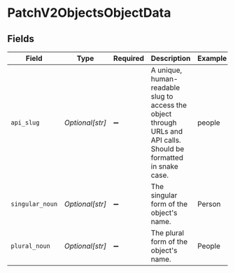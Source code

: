 # PatchV2ObjectsObjectData


## Fields

| Field                                                                                                             | Type                                                                                                              | Required                                                                                                          | Description                                                                                                       | Example                                                                                                           |
| ----------------------------------------------------------------------------------------------------------------- | ----------------------------------------------------------------------------------------------------------------- | ----------------------------------------------------------------------------------------------------------------- | ----------------------------------------------------------------------------------------------------------------- | ----------------------------------------------------------------------------------------------------------------- |
| `api_slug`                                                                                                        | *Optional[str]*                                                                                                   | :heavy_minus_sign:                                                                                                | A unique, human-readable slug to access the object through URLs and API calls. Should be formatted in snake case. | people                                                                                                            |
| `singular_noun`                                                                                                   | *Optional[str]*                                                                                                   | :heavy_minus_sign:                                                                                                | The singular form of the object's name.                                                                           | Person                                                                                                            |
| `plural_noun`                                                                                                     | *Optional[str]*                                                                                                   | :heavy_minus_sign:                                                                                                | The plural form of the object's name.                                                                             | People                                                                                                            |